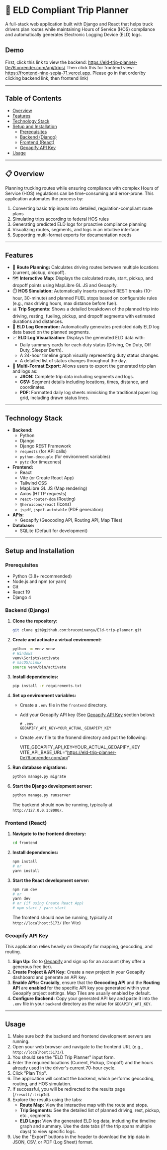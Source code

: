 # 🚚 ELD Compliant Trip Planner

A full-stack web application built with Django and React that helps truck drivers plan routes while maintaining Hours of Service (HOS) compliance and automatically generates Electronic Logging Device (ELD) logs.

## Demo

First, click this link to view the backend: https://eld-trip-planner-0e76.onrender.com/api/trips/
Then click this for frontend view: https://frontend-nine-sepia-71.vercel.app. Please go in that order(by clicking backend link, then frontend link)

---

## Table of Contents

- [Overview](#overview)
- [Features](#features)
- [Technology Stack](#technology-stack)
- [Setup and Installation](#setup-and-installation)
  - [Prerequisites](#prerequisites)
  - [Backend (Django)](#backend-django)
  - [Frontend (React)](#frontend-react)
  - [Geoapify API Key](#geoapify-api-key)
- [Usage](#usage)

---

## 📋 Overview

Planning trucking routes while ensuring compliance with complex Hours of Service (HOS) regulations can be time-consuming and error-prone. This application automates the process by:

1. Converting basic trip inputs into detailed, regulation-compliant route plans
2. Simulating trips according to federal HOS rules
3. Generating predicted ELD logs for proactive compliance planning
4. Visualizing routes, segments, and logs in an intuitive interface
5. Supporting multi-format exports for documentation needs

---

## Features

- 📍 **Route Planning:** Calculates driving routes between multiple locations (current, pickup, dropoff).
- 🗺️ **Interactive Map:** Displays the calculated route, start, pickup, and dropoff points using MapLibre GL JS and Geoapify.
- ⏱️ **HOS Simulation:** Automatically inserts required REST breaks (10-hour, 30-minute) and planned FUEL stops based on configurable rules (e.g., max driving hours, max distance before fuel).
- 📊 **Trip Segments:** Shows a detailed breakdown of the planned trip into driving, resting, fueling, pickup, and dropoff segments with estimated durations and distances.
- 📑 **ELD Log Generation:** Automatically generates predicted daily ELD log data based on the planned segments.
- 📈 **ELD Log Visualization:** Displays the generated ELD data with:
  - Daily summary cards for each duty status (Driving, On Duty, Off Duty, Sleeper Berth).
  - A 24-hour timeline graph visually representing duty status changes.
  - A detailed list of status changes throughout the day.
- 📄 **Multi-Format Export:** Allows users to export the generated trip plan and logs as:
  - **JSON:** Complete trip data including segments and logs.
  - **CSV:** Segment details including locations, times, distance, and coordinates.
  - **PDF:** Formatted daily log sheets mimicking the traditional paper log grid, including drawn status lines.

---

## Technology Stack

- **Backend:**
  - Python
  - Django
  - Django REST Framework
  - `requests` (for API calls)
  - `python-decouple` (for environment variables)
  - `pytz` (for timezones)
- **Frontend:**
  - React
  - Vite (or Create React App)
  - Tailwind CSS
  - MapLibre GL JS (Map rendering)
  - Axios (HTTP requests)
  - `react-router-dom` (Routing)
  - `@heroicons/react` (Icons)
  - `jspdf`, `jspdf-autotable` (PDF generation)
- **APIs:**
  - Geoapify (Geocoding API, Routing API, Map Tiles)
- **Database:**
  - SQLite (Default for development)

---

## Setup and Installation

### Prerequisites

- Python (3.8+ recommended)
- Node.js and npm (or yarn)
- Git
- React 19
- Django 4

### Backend (Django)

1.  **Clone the repository:**

    ```bash
    git clone git@github.com:bruceminanga/Eld-trip-planner.git

    ```

2.  **Create and activate a virtual environment:**
    ```bash
    python -m venv venv
    # Windows
    venv\Scripts\activate
    # macOS/Linux
    source venv/bin/activate
    ```
3.  **Install dependencies:**
    ```bash
    pip install -r requirements.txt
    ```
4.  **Set up environment variables:**

    - Create a `.env` file in the `frontend` directory.
    - Add your Geoapify API key (See [Geoapify API Key](#geoapify-api-key) section below):

      ```dotenv
      # .env
      GEOAPIFY_API_KEY=YOUR_ACTUAL_GEOAPIFY_KEY
      ```

    - Create .env file to the fronend directory and put the following:

      VITE_GEOAPIFY_API_KEY=YOUR_ACTUAL_GEOAPIFY_KEY
      VITE_API_BASE_URL="https://eld-trip-planner-0e76.onrender.com/api"

5.  **Run database migrations:**
    ```bash
    python manage.py migrate
    ```
6.  **Start the Django development server:**
    ```bash
    python manage.py runserver
    ```
    The backend should now be running, typically at `http://127.0.0.1:8000/`.

### Frontend (React)

1.  **Navigate to the frontend directory:**
    ```bash
    cd frontend
    ```
2.  **Install dependencies:**
    ```bash
    npm install
    # or
    yarn install
    ```
3.  **Start the React development server:**
    ```bash
    npm run dev
    # or
    yarn dev
    # or (if using Create React App)
    # npm start / yarn start
    ```
    The frontend should now be running, typically at `http://localhost:5173/` (for Vite)

### Geoapify API Key

This application relies heavily on Geoapify for mapping, geocoding, and routing.

1.  **Sign Up:** Go to [Geoapify](https://www.geoapify.com/) and sign up for an account (they offer a generous free tier).
2.  **Create Project & API Key:** Create a new project in your Geoapify dashboard and generate an API key.
3.  **Enable APIs:** **Crucially**, ensure that the **Geocoding API** and the **Routing API** are **enabled** for the specific API key you generated within your Geoapify project settings. Map Tiles are usually enabled by default.
4.  **Configure Backend:** Copy your generated API key and paste it into the `.env` file in your `backend` directory as the value for `GEOAPIFY_API_KEY`.

---

## Usage

1.  Make sure both the backend and frontend development servers are running.
2.  Open your web browser and navigate to the frontend URL (e.g., `http://localhost:5173/`).
3.  You should see the "ELD Trip Planner" input form.
4.  Enter the required locations (Current, Pickup, Dropoff) and the hours already used in the driver's current 70-hour cycle.
5.  Click "Plan Trip".
6.  The application will contact the backend, which performs geocoding, routing, and HOS simulation.
7.  If successful, you will be redirected to the results page (`/result/:tripId`).
8.  Explore the results using the tabs:
    - **Route Map:** View the interactive map with the route and stops.
    - **Trip Segments:** See the detailed list of planned driving, rest, pickup, etc., segments.
    - **ELD Logs:** View the generated ELD log data, including the timeline graph and summary. Use the date tabs (if the trip spans multiple days) to view specific logs.
9.  Use the "Export" buttons in the header to download the trip data in JSON, CSV, or PDF (Log Sheet) format.
